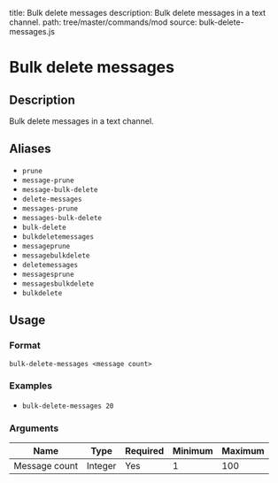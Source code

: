 title: Bulk delete messages
description: Bulk delete messages in a text channel.
path: tree/master/commands/mod
source: bulk-delete-messages.js

# Bulk delete messages

## Description

Bulk delete messages in a text channel.

## Aliases

* `prune`
* `message-prune`
* `message-bulk-delete`
* `delete-messages`
* `messages-prune`
* `messages-bulk-delete`
* `bulk-delete`
* `bulkdeletemessages`
* `messageprune`
* `messagebulkdelete`
* `deletemessages`
* `messagesprune`
* `messagesbulkdelete`
* `bulkdelete`

## Usage

### Format

`bulk-delete-messages <message count>`

### Examples

* `bulk-delete-messages 20`

### Arguments

| Name          | Type    | Required | Minimum | Maximum |
|---------------|---------|----------|---------|---------|
| Message count | Integer | Yes      | 1       | 100     |
